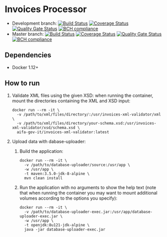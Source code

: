 # Invoices Processor

* Development branch:
[![Build Status](https://travis-ci.org/aifa-gov-it/invoices-processor.svg?branch=development)](https://travis-ci.org/aifa-gov-it/invoices-processor) [![Coverage Status](https://sonarqube.com/api/badges/measure?key=it.gov.aifa%3Adatabase-uploader%3Adevelopment&metric=coverage)](https://sonarqube.com/api/badges/measure?key=it.gov.aifa%3Adatabase-uploader%3Adevelopment&metric=coverage) [![Quality Gate Status](https://sonarqube.com/api/badges/gate?key=it.gov.aifa%3Adatabase-uploader%3Adevelopment)](https://sonarqube.com/dashboard?id=it.gov.aifa%3Adatabase-uploader%3Adevelopment) [![BCH compliance](https://bettercodehub.com/edge/badge/aifa-gov-it/invoices-processor?branch=development)](https://bettercodehub.com/)
* Master branch: [![Build Status](https://travis-ci.org/aifa-gov-it/invoices-processor.svg?branch=master)](https://travis-ci.org/aifa-gov-it/invoices-processor) [![Coverage Status](https://sonarqube.com/api/badges/measure?key=it.gov.aifa%3Adatabase-uploader%3Amaster&metric=coverage)](https://sonarqube.com/api/badges/measure?key=it.gov.aifa%3Adatabase-uploader%3Adevelopment&metric=coverage) [![Quality Gate Status](https://sonarqube.com/api/badges/gate?key=it.gov.aifa%3Adatabase-uploader%3Amaster)](https://sonarqube.com/dashboard?id=it.gov.aifa%3Adatabase-uploader%3Amaster) [![BCH compliance](https://bettercodehub.com/edge/badge/aifa-gov-it/invoices-processor?branch=master)](https://bettercodehub.com/)

## Dependencies

- Docker 1.12+

## How to run

1. Validate XML files using the given XSD: when running the container, mount the directories containing the XML and XSD input:

    ```
    docker run --rm -it \
      -v /path/to/xml/files/directory/:/usr/invoices-xml-validator/xml \
      -v /path/to/xml/files/directory/your-schema.xsd:/usr/invoices-xml-validator/xsd/schema.xsd \
      aifa-gov-it/invoices-xml-validator:latest
    ```

1. Upload data with dabase-uploader:
    1. Build the application:

        ```
        docker run --rm -it \
          -v /path/to/database-uploader/source:/usr/app \
          -w /usr/app \
          -t maven:3.5.0-jdk-8-alpine \
          mvn clean install
        ```

    1. Run the application with no arguments to show the help text (note that when running the container you may want to mount additional volumes according to the options you specify):

        ```
        docker run --rm -it \
          -v /path/to/database-uploader-exec.jar:/usr/app/database-uploader-exec.jar \
          -w /usr/app \
          -t openjdk:8u121-jdk-alpine \
          java -jar database-uploader-exec.jar
        ```
